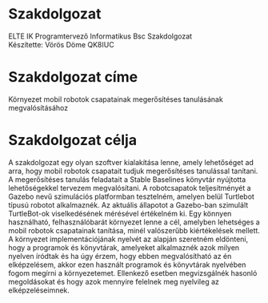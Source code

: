 # Szakdolgozat
ELTE IK Programtervező Informatikus Bsc Szakdolgozat<br>
Készítette: Vörös Döme QK8IUC

# Szakdolgozat címe
Környezet mobil robotok csapatainak megerősítéses tanulásának megvalósításához

# Szakdolgozat célja
A szakdolgozat egy olyan szoftver kialakítása lenne, amely lehetőséget ad arra, hogy mobil robotok csapatait tudjuk megerősítéses tanulással tanítani. A megerősítéses
tanulás feladatait a Stable Baselines könyvtár nyújtotta lehetőségekkel tervezem megvalósítani. A robotcsapatok teljesítményét a Gazebo nevű szimulációs platformban
tesztelném, amelyen belül Turtlebot típusú robotot alkalmaznék. Az aktuális állapotot a Gazebo-ban szimulált TurtleBot-ok viselkedésének mérésével értékelném ki. Egy
könnyen használható, felhasználóbarát környezet lenne a cél, amelyben lehetséges a mobil robotok csapatainak tanítása, minél valószerűbb kiértékelések mellett.
A környezet implementációjának nyelvét az alapján szeretném eldönteni, hogy a programok és könyvtárak, amelyeket alkalmaznék azok milyen nyelven íródtak és ha
úgy érzem, hogy ebben megvalósítható az én elképzelésem, akkor ezen használt programok és könyvtárak nyelvében fogom megírni a környezetemet. Ellenkező
esetben megvizsgálnék hasonló megoldásokat és hogy azok mennyire felelnek meg nyelvileg az elképzeléseimnek.



